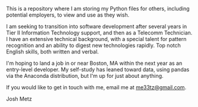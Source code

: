 This is a repository where I am storing my Python files for others, including potential employers, to view and use as
they wish. 

I am seeking to transition into software development after several years in Tier II Information Technology support, and 
then as a Telecomm Technician. I have an extensive technical background, with a special talent for 
pattern recognition and an ability to digest new technologies rapidly. Top notch English skills, both written and verbal.

I'm hoping to land a job in or near Boston, MA within the next year as an entry-level developer. My self-study has leaned toward data, using pandas via the Anaconda distribution, but I'm up for just about anything.  

If you would like to get in touch with me, email me at me33tz@gmail.com. 

Josh Metz
